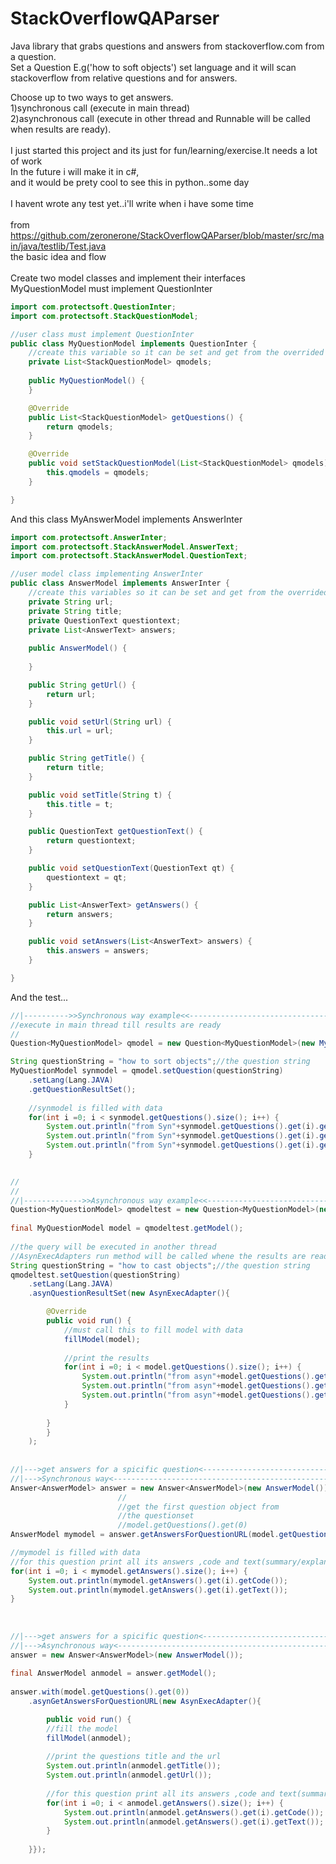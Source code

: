 # StackOverflowQAParser
Java library that grabs questions and answers from stackoverflow.com from a question.<br>
Set a Question E.g('how to soft objects') set language and it will scan stackoverflow from
relative questions and for answers. <br>

Choose up to two ways to get answers.<br>
1)synchronous call (execute in main thread)<br>
2)asynchronous call (execute in other thread and Runnable will be called when results are ready).<br>
<br>
I just started this project and its just for fun/learning/exercise.It needs a lot of work<br>
In the future i will make it in c#,<br>
and it would be prety cool to see this in python..some day
<br>
<br>
I havent wrote any test yet..i'll write when i have some time
<br>
<br>
from https://github.com/zeronerone/StackOverflowQAParser/blob/master/src/main/java/testlib/Test.java
<br>
the basic idea and flow
<br>
<br>
Create two model classes and implement their interfaces
<br>
MyQuestionModel must implement QuestionInter
```java
import com.protectsoft.QuestionInter;
import com.protectsoft.StackQuestionModel;

//user class must implement QuestionInter
public class MyQuestionModel implements QuestionInter {
	//create this variable so it can be set and get from the overrided methods
	private List<StackQuestionModel> qmodels;
	
	public MyQuestionModel() {
	}

	@Override
	public List<StackQuestionModel> getQuestions() {
		return qmodels;
	}

	@Override
	public void setStackQuestionModel(List<StackQuestionModel> qmodels) {
		this.qmodels = qmodels;
	}

}
```
And this class MyAnswerModel implements AnswerInter
```java
import com.protectsoft.AnswerInter;
import com.protectsoft.StackAnswerModel.AnswerText;
import com.protectsoft.StackAnswerModel.QuestionText;

//user model class implementing AnswerInter
public class AnswerModel implements AnswerInter {
	//create this variables so it can be set and get from the overrided methods
	private String url;
	private String title;
	private QuestionText questiontext;
	private List<AnswerText> answers;
	
	public AnswerModel() {
		
	}

	public String getUrl() {
		return url;
	}

	public void setUrl(String url) {
		this.url = url;
	}

	public String getTitle() {
		return title;
	}

	public void setTitle(String t) {
		this.title = t;
	}

	public QuestionText getQuestionText() {
		return questiontext;
	}

	public void setQuestionText(QuestionText qt) {
		questiontext = qt;
	}

	public List<AnswerText> getAnswers() {
		return answers;
	}

	public void setAnswers(List<AnswerText> answers) {
		this.answers = answers;
	}

}
```

And the test... 
```java
//|---------->>Synchronous way example<<------------------------------------||
//execute in main thread till results are ready
//
Question<MyQuestionModel> qmodel = new Question<MyQuestionModel>(new MyQuestionModel());

String questionString = "how to sort objects";//the question string		
MyQuestionModel synmodel = qmodel.setQuestion(questionString)
	.setLang(Lang.JAVA)
	.getQuestionResultSet();
			
	//synmodel is filled with data		
	for(int i =0; i < synmodel.getQuestions().size(); i++) {
		System.out.println("from Syn"+synmodel.getQuestions().get(i).getTitle());
		System.out.println("from Syn"+synmodel.getQuestions().get(i).getUrl());
		System.out.println("from Syn"+synmodel.getQuestions().get(i).getNumOfAnswers());
	}
			

//
//		
//|------------->>Asynchronous way example<<------------------------------------||
Question<MyQuestionModel> qmodeltest = new Question<MyQuestionModel>(new MyQuestionModel());
			
final MyQuestionModel model = qmodeltest.getModel();
			
//the query will be executed in another thread
//AsynExecAdapters run method will be called whene the results are ready
String questionString = "how to cast objects";//the question string
qmodeltest.setQuestion(questionString)
	.setLang(Lang.JAVA)
	.asynQuestionResultSet(new AsynExecAdapter(){

		@Override
		public void run() {
			//must call this to fill model with data
			fillModel(model);
					
			//print the results
			for(int i =0; i < model.getQuestions().size(); i++) {
				System.out.println("from asyn"+model.getQuestions().get(i).getTitle());
				System.out.println("from asyn"+model.getQuestions().get(i).getUrl());
				System.out.println("from asyn"+model.getQuestions().get(i).getNumOfAnswers());
			}
					
		}
		}
	);
			
		
//|--->get answers for a spicific question<-------------------------------||
//|--->Synchronous way<---------------------------------------------------||
Answer<AnswerModel> answer = new Answer<AnswerModel>(new AnswerModel());
						//
						//get the first question object from 	
						//the questionset
						//model.getQuestions().get(0)	
AnswerModel mymodel = answer.getAnswersForQuestionURL(model.getQuestions().get(0));

//mymodel is filled with data		
//for this question print all its answers ,code and text(summary/explanation)
for(int i =0; i < mymodel.getAnswers().size(); i++) {
	System.out.println(mymodel.getAnswers().get(i).getCode());
	System.out.println(mymodel.getAnswers().get(i).getText());
}
				
	
		
//|--->get answers for a spicific question<-------------------------------||
//|--->Asynchronous way<---------------------------------------------------||
answer = new Answer<AnswerModel>(new AnswerModel());
		 
final AnswerModel anmodel = answer.getModel();
		
answer.with(model.getQuestions().get(0))
	.asynGetAnswersForQuestionURL(new AsynExecAdapter(){

		public void run() {
		//fill the model
		fillModel(anmodel);
		
		//print the questions title and the url
		System.out.println(anmodel.getTitle());
		System.out.println(anmodel.getUrl());
		
		//for this question print all its answers ,code and text(summary/explanation)
		for(int i =0; i < anmodel.getAnswers().size(); i++) {
			System.out.println(anmodel.getAnswers().get(i).getCode());
			System.out.println(anmodel.getAnswers().get(i).getText());
		}
						
	}});
```
